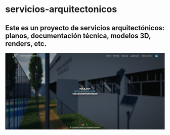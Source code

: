 # servicios-arquitectonicos

## Este es un proyecto de servicios arquitectónicos: planos, documentación técnica, modelos 3D, renders, etc.

![Screenshoot](https://github.com/DevNicoFranchini/servicios-arquitectonicos/blob/main/images/portada.png)
